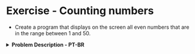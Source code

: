 # Exercise - Counting numbers
- Create a program that displays on the screen all even numbers that are in the range between 1 and 50.

<details >
  <summary><b>Problem Description - PT-BR</b></summary>

- Crie um programa que mostre na tela todos os números pares que estão no intervalo entre 1 e 50.

</details>
